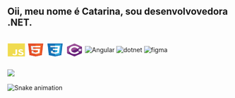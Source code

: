 ## Oii, meu nome é Catarina, sou desenvolvovedora .NET.

<div style="display: inline_block"><br>
  <img align="center" alt="Js" height="30" width="40" src="https://raw.githubusercontent.com/devicons/devicon/master/icons/javascript/javascript-plain.svg">
  <img align="center" alt="HTML" height="30" width="40" src="https://raw.githubusercontent.com/devicons/devicon/master/icons/html5/html5-original.svg">
  <img align="center" alt="CSS" height="30" width="40" src="https://raw.githubusercontent.com/devicons/devicon/master/icons/css3/css3-original.svg">
  <img align="center" alt="Csharp" height="30" width="40" src="https://raw.githubusercontent.com/devicons/devicon/master/icons/csharp/csharp-original.svg">
  <img align="center" alt="Angular" height ="30" width="40" src="https://cdn.jsdelivr.net/gh/devicons/devicon/icons/angularjs/angularjs-original.svg" />
  <img align="center" alt="dotnet" height ="30" width="40"src="https://cdn.jsdelivr.net/gh/devicons/devicon/icons/dotnetcore/dotnetcore-original.svg" />
  <img align="center" alt="figma" height ="30" width="40"src="https://cdn.jsdelivr.net/gh/devicons/devicon/icons/figma/figma-original.svg" />
</div>
  
  ##
 
<div> 
  <a href="https://www.linkedin.com/in/catarina-duarte-rontani-migliacci-927108176/" target="_blank"><img src="https://img.shields.io/badge/-LinkedIn-%230077B5?style=for-the-badge&logo=linkedin&logoColor=white" target="_blank"></a> 
 
 ![Snake animation](https://github.com/catarinamigliacci/rafaballerini/blob/output/github-contribution-grid-snake.svg)
